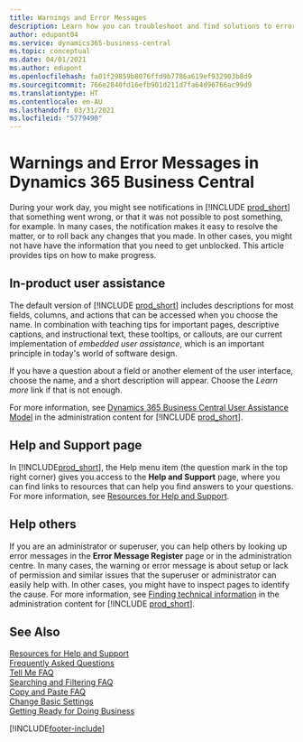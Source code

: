 ```yaml
---
title: Warnings and Error Messages
description: Learn how you can troubleshoot and find solutions to error messages when you work in Business Central.
author: edupont04
ms.service: dynamics365-business-central
ms.topic: conceptual
ms.date: 04/01/2021
ms.author: edupont
ms.openlocfilehash: fa01f29859b8076ffd9b7786a619ef932903b8d9
ms.sourcegitcommit: 766e2840fd16efb901d211d7fa64d96766ac99d9
ms.translationtype: HT
ms.contentlocale: en-AU
ms.lasthandoff: 03/31/2021
ms.locfileid: "5779490"
---
```

# <a name="warnings-and-error-messages-in-dynamics-365-business-central"></a>Warnings and Error Messages in Dynamics 365 Business Central

During your work day, you might see notifications in [!INCLUDE [prod_short](includes/prod_short.md)] that something went wrong, or that it was not possible to post something, for example. In many cases, the notification makes it easy to resolve the matter, or to roll back any changes that you made. In other cases, you might not have have the information that you need to get unblocked. This article provides tips on how to make progress.  

## <a name="in-product-user-assistance"></a>In-product user assistance

The default version of [!INCLUDE [prod_short](includes/prod_short.md)] includes descriptions for most fields, columns, and actions that can be accessed when you choose the name. In combination with teaching tips for important pages, descriptive captions, and instructional text, these tooltips, or callouts, are our current implementation of *embedded user assistance*, which is an important principle in today's world of software design.  

If you have a question about a field or another element of the user interface, choose the name, and a short description will appear. Choose the *Learn more* link if that is not enough.  

For more information, see [Dynamics 365 Business Central User Assistance Model](/dynamics365/business-central/dev-itpro/user-assistance) in the administration content for [!INCLUDE [prod_short](includes/prod_short.md)].  

## <a name="help-and-support-page"></a>Help and Support page

In [!INCLUDE[prod_short](includes/prod_short.md)], the Help menu item (the question mark in the top right corner) gives you access to the **Help and Support** page, where you can find links to resources that can help you find answers to your questions. For more information, see [Resources for Help and Support](product-help-and-support.md).  

## <a name="help-others"></a>Help others

If you are an administrator or superuser, you can help others by looking up error messages in the **Error Message Register** page or in the administration centre. In many cases, the warning or error message is about setup or lack of permission and similar issues that the superuser or administrator can easily help with. In other cases, you might have to inspect pages to identify the cause. For more information, see [Finding technical information](/dynamics365/business-central/dev-itpro/administration/manage-technical-support#finding-technical-information) in the administration content for [!INCLUDE [prod_short](includes/prod_short.md)].  

## <a name="see-also"></a>See Also

[Resources for Help and Support](product-help-and-support.md)  
[Frequently Asked Questions](across-faq.md)  
[Tell Me FAQ](ui-search-faq.md)  
[Searching and Filtering FAQ](ui-search-filter-faq.md)  
[Copy and Paste FAQ](faq-copy-paste.yml)  
[Change Basic Settings](ui-change-basic-settings.md)  
[Getting Ready for Doing Business](ui-get-ready-business.md)  


[!INCLUDE[footer-include](includes/footer-banner.md)]